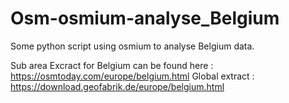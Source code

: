# Osm-osmium-analyse_Belgium 

Some python script using osmium to analyse Belgium data.








Sub area Excract for Belgium can be found here : https://osmtoday.com/europe/belgium.html
Global extract : https://download.geofabrik.de/europe/belgium.html
